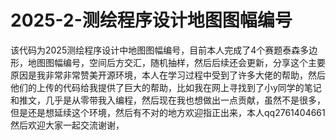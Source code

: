 # 2025-2-测绘程序设计地图图幅编号
该代码为2025测绘程序设计中地图图幅编号，目前本人完成了4个赛题泰森多边形，地图图幅编号，空间后方交汇，随机抽样，然后后续还会更新，分享这个主要原因是我非常非常赞美开源环境，本人在学习过程中受到了许多大佬的帮助，然后他们的上传的代码给我提供了巨大的帮助，比如我在网上寻找到了小y同学的笔记和推文，几乎是从零带我入编程，然后现在我也想做出一点贡献，虽然不是很多，但是还是想延续这个环境，然后有不对的地方欢迎指正出来，本人qq2761404661然后欢迎大家一起交流谢谢，
